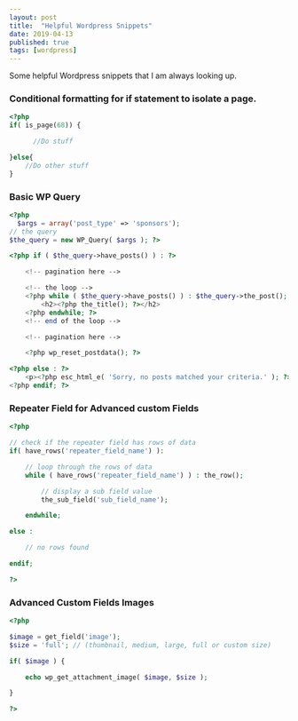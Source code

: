 ```yaml
---
layout: post
title:  "Helpful Wordpress Snippets"
date: 2019-04-13
published: true
tags: [wordpress]
---
```

Some helpful Wordpress snippets that I am always looking up.

### Conditional formatting for if statement to isolate a page.

```php
<?php
if( is_page(68)) {

      //Do stuff

}else{
    //Do other stuff
}
```

### Basic WP Query

```php
<?php
  $args = array('post_type' => 'sponsors');
// the query
$the_query = new WP_Query( $args ); ?>

<?php if ( $the_query->have_posts() ) : ?>

	<!-- pagination here -->

	<!-- the loop -->
	<?php while ( $the_query->have_posts() ) : $the_query->the_post(); ?>
		<h2><?php the_title(); ?></h2>
	<?php endwhile; ?>
	<!-- end of the loop -->

	<!-- pagination here -->

	<?php wp_reset_postdata(); ?>

<?php else : ?>
	<p><?php esc_html_e( 'Sorry, no posts matched your criteria.' ); ?></p>
<?php endif; ?>
```

### Repeater Field for Advanced custom Fields

```php
<?php

// check if the repeater field has rows of data
if( have_rows('repeater_field_name') ):

 	// loop through the rows of data
    while ( have_rows('repeater_field_name') ) : the_row();

        // display a sub field value
        the_sub_field('sub_field_name');

    endwhile;

else :

    // no rows found

endif;

?>
```

### Advanced Custom Fields Images

```php
<?php

$image = get_field('image');
$size = 'full'; // (thumbnail, medium, large, full or custom size)

if( $image ) {

	echo wp_get_attachment_image( $image, $size );

}

?>
```
